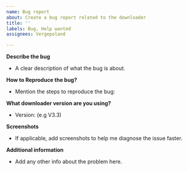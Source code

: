 ```yaml
---
name: Bug report
about: Create a bug report related to the downloader
title: ''
labels: Bug, Help wanted
assignees: Vergepoland

---
```


**Describe the bug**
- A clear description of what the bug is about.

**How to Reproduce the bug?**
- Mention the steps to reproduce the bug:

**What downloader version are you using?**
 - Version: (e.g V3.3)

**Screenshots**
- If applicable, add screenshots to help me diagnose the issue faster.

**Additional information**
- Add any other info about the problem here.
